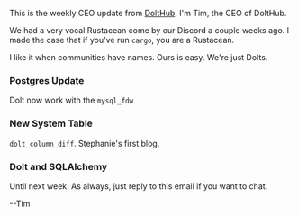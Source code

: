 This is the weekly CEO update from [DoltHub](https://www.dolthub.com/). I'm Tim, the CEO of DoltHub. 

We had a very vocal Rustacean come by our Discord a couple weeks ago. I made the case that if you've run `cargo`, you are a Rustacean. 

I like it when communities have names. Ours is easy. We're just Dolts.

### Postgres Update

Dolt now work with the `mysql_fdw`

### New System Table

`dolt_column_diff`. Stephanie's first blog.

### Dolt and SQLAlchemy



Until next week. As always, just reply to this email if you want to chat.

--Tim
